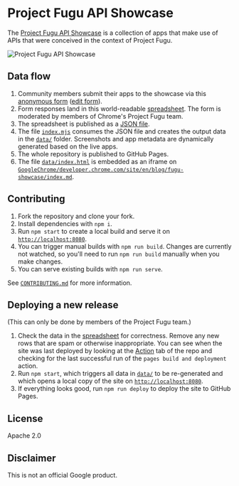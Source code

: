 # Project Fugu API Showcase

The
[Project Fugu API Showcase](https://developer.chrome.com/blog/fugu-showcase/) is
a collection of apps that make use of APIs that were conceived in the context of
Project Fugu.

![Project Fugu API Showcase](https://user-images.githubusercontent.com/145676/166227856-49ec9d9f-ff68-4c68-9c15-a01b192483f5.png)

## Data flow

1. Community members submit their apps to the showcase via this
   [anonymous form](https://docs.google.com/forms/d/e/1FAIpQLScNd1rClbmFWh6FcMmjUNrwg9RLz8Jk4BkHz_-EOpmkVd_-9g/viewform)
   ([edit form](https://docs.google.com/forms/d/1jepNYg6P7zt1AyP9tOgqSY5MHCmBZcik7zzOhwtbUxc/edit)).
1. Form responses land in this world-readable
   [spreadsheet](https://docs.google.com/spreadsheets/d/1S_Apr0HavFCO7H9hKcRjIUrgoT7MFRg4uBm7aWSoaYo/edit?usp=sharing).
   The form is moderated by members of Chrome's Project Fugu team.
1. The spreadsheet is published as a
   [JSON file](https://sheets.googleapis.com/v4/spreadsheets/1S_Apr0HavFCO7H9hKcRjIUrgoT7MFRg4uBm7aWSoaYo/values/Sheet2?key=AIzaSyCkROWBarEOJ9hQJggyrlUFulOFA4h6AW0&alt=json).
1. The file [`index.mjs`](./index.mjs) consumes the JSON file and creates the
   output data in the [`data/`](./data) folder. Screenshots and app metadata are
   dynamically generated based on the live apps.
1. The whole repository is published to GitHub Pages.
1. The file [`data/index.html`](./data/index.html) is embedded as an iframe on
   [`GoogleChrome/developer.chrome.com/site/en/blog/fugu-showcase/index.md`](https://github.com/GoogleChrome/developer.chrome.com//blob/main/site/en/blog/fugu-showcase/index.md).

## Contributing

1. Fork the repository and clone your fork.
1. Install dependencies with `npm i`.
1. Run `npm start` to create a local build and serve it on
   [`http://localhost:8080`](http://localhost:8080).
1. You can trigger manual builds with `npm run build`. Changes are currently not
   watched, so you'll need to run `npm run build` manually when you make
   changes.
1. You can serve existing builds with `npm run serve`.

See [`CONTRIBUTING.md`](./CONTRIBUTING.md) for more information.

## Deploying a new release

(This can only be done by members of the Project Fugu team.)

1. Check the data in the
   [spreadsheet](https://docs.google.com/spreadsheets/d/1S_Apr0HavFCO7H9hKcRjIUrgoT7MFRg4uBm7aWSoaYo/edit?usp=sharing)
   for correctness. Remove any new rows that are spam or otherwise
   inappropriate. You can see when the site was last deployed by looking at the
   [Action](../../actions) tab of the repo and checking for the last successful
   run of the `pages build and deployment` action.
1. Run `npm start`, which triggers all data in [`data/`](./data) to be
   re-generated and which opens a local copy of the site on
   [`http://localhost:8080`](http://localhost:8080).
1. If everything looks good, run `npm run deploy` to deploy the site to GitHub
   Pages.

## License

Apache 2.0

## Disclaimer

This is not an official Google product.
